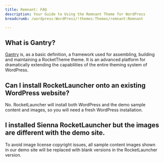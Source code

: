 ```yaml
---
title: Remnant: FAQ
description: Your Guide to Using the Remnant Theme for WordPress
breadcrumb: /wordpress:WordPress/!themes:Themes/remnant:Remnant

---
```


What is Gantry?
-----

[Gantry][gantry] is, as a basic definition, a framework used for assembling, building and maintaining a RocketTheme theme. It is an advanced platform for dramatically extending the capabilities of the entire theming system of WordPress.

Can I install RocketLauncher onto an existing WordPress website?
-----

No. RocketLauncher will install both WordPress and the demo sample content and images, so you will need a fresh WordPress installation.

I installed Sienna RocketLauncher but the images are different with the demo site.
-----

To avoid image license copyright issues, all sample content images shown in our demo site will be replaced with blank versions in the RocketLauncher version.

[gantry]: http://gantry.org/